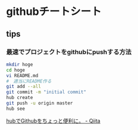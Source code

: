 # githubチートシート

## tips

### 最速でプロジェクトをgithubにpushする方法

```sh
mkdir hoge
cd hoge
vi README.md
#　適当にREADME作る
git add --all
git commit -m "initial commit"
hub create
git push -u origin master
hub see
```

[hubでGithubをちょっと便利に。 \- Qiita](https://qiita.com/ken0nek/items/ce50c6e5b59867c19f79)